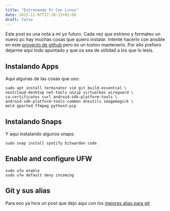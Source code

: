```yaml
---
title: "Estrenando Pc Con Linux"
date: 2022-11-07T17:38:13+01:00
draft: false
---
```


Este post es una nota a mi yo futuro. Cada vez que estreno y formateo un nuevo pc hay muchas cosas que quiero instalar. Intenté hacerlo con ansible en este [proyecto de github](https://github.com/qtekfun/prov-my-ubuntu) pero es un tostón mantenerlo. Por ello prefiero dejarme aqui todo apuntado y que os sea de utilidad a los que lo leeis.

## Instalando Apps
Aquí algunas de las cosas que uso:

```
sudo apt install terminator vim git build-essential \
nextcloud-desktop net-tools unzip virtualbox wireguard \
ca-certificates curl android-sdk-platform-tools \
android-sdk-platform-tools-common dnsutils imagemagick \
meld gparted ffmpeg python3-pip
```

## Instalando Snaps
Y aqui instalando algunos snaps:
```
sudo snap install spotify bitwarden code
```

## Enable and configure UFW
```
sudo ufw enable
sudo ufw default deny incoming
```

## Git y sus alias
Para eso ya hice un post que dejo aqui con los [mejores alias para git](https://qtekfun.com/posts/notes/git-basics/)
